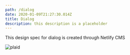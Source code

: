 ```yaml
---
path: /dialog
date: 2020-01-09T21:27:30.014Z
title: Dialog
description: this description is a placeholder
---
```

This design spec for dialog is created through Netlify CMS

![plaid](/assets/txl.jpeg "This is an image uploaded from netlify CMS")
